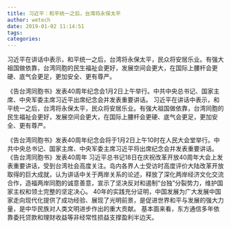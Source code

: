 ```yaml
---
title: 习近平：和平统一之后，台湾将永保太平
author: wetech
date: 2019-01-02 11:14:51
tags: 
categories: 
---
```

习近平在讲话中表示，和平统一之后，台湾将永保太平，民众将安居乐业。有强大祖国做依靠，台湾同胞的民生福祉会更好，发展空间会更大，在国际上腰杆会更硬、底气会更足，更加安全、更有尊严。
<!-- more -->
《告台湾同胞书》发表40周年纪念会1月2日上午举行。中共中央总书记、国家主席、中央军委主席习近平出席纪念会并发表重要讲话。
习近平在讲话中表示，和平统一之后，台湾将永保太平，民众将安居乐业。有强大祖国做依靠，台湾同胞的民生福祉会更好，发展空间会更大，在国际上腰杆会更硬、底气会更足，更加安全、更有尊严。
 
 
《告台湾同胞书》发表40周年纪念会将于1月2日上午10时在人民大会堂举行。中共中央总书记、国家主席、中央军委主席习近平将出席纪念会并发表重要讲话。
《告台湾同胞书》发表40周年
习近平总书记18日在庆祝改革开放40周年大会上发表重要讲话，受到台湾社会高度关注。岛内各界人士受访时高度评价大陆改革开放取得的巨大成就，认为讲话中关于两岸关系的论述，释放了深化两岸经济文化交流合作，造福两岸同胞的诚意善意，宣示了坚决反对和遏制“台独”分裂势力，维护国家主权和领土完整的坚定决心。
40年的实践充分证明，中国发展为广大发展中国家走向现代化提供了成功经验、展现了光明前景，是促进世界和平与发展的强大力量，是中华民族对人类文明进步作出的重大贡献。
基本面来看，东方通信多年依靠委托贷款和理财收益等非经常性损益支撑盈利半边天。
